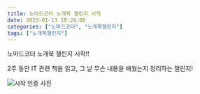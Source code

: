 ```yaml
---
title: 노마드코더 노개북 챌린지 시작
date: 2023-01-13 18:24:00
categories: ["노마드코더", "노개북챌린지"]
tags: ["노개북챌린지"]
---
```


노마드코더 노개북 챌린지 시작!!

2주 동안 IT 관련 책을 읽고, 그 날 무슨 내용을 배웠는지 정리하는 챌린지!

![시작 인증 사진](https://img1.daumcdn.net/thumb/R1280x0/?scode=mtistory2&fname=https%3A%2F%2Fblog.kakaocdn.net%2Fdn%2Fn0F4T%2FbtrV9WUrpU1%2FX7sCOr5PbQoV2ntEA6HeU1%2Fimg.jpg)
